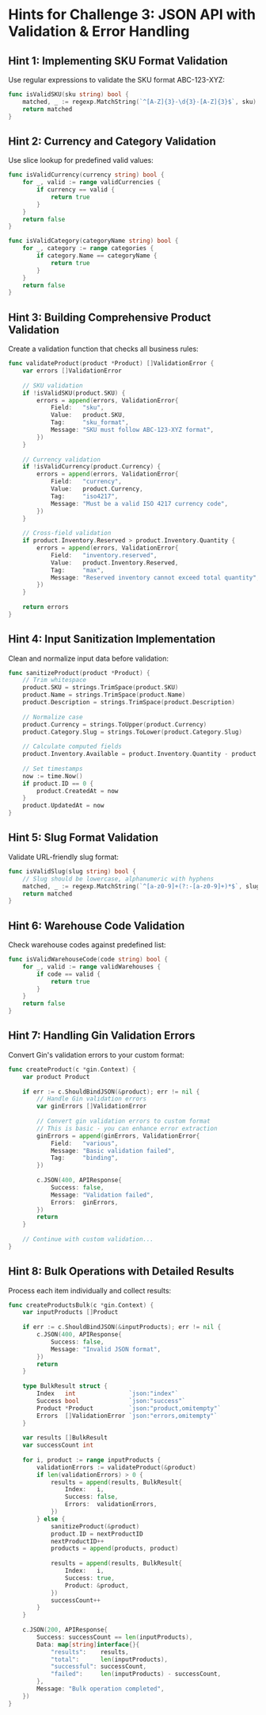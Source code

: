 # Hints for Challenge 3: JSON API with Validation & Error Handling

## Hint 1: Implementing SKU Format Validation

Use regular expressions to validate the SKU format ABC-123-XYZ:

```go
func isValidSKU(sku string) bool {
    matched, _ := regexp.MatchString(`^[A-Z]{3}-\d{3}-[A-Z]{3}$`, sku)
    return matched
}
```

## Hint 2: Currency and Category Validation

Use slice lookup for predefined valid values:

```go
func isValidCurrency(currency string) bool {
    for _, valid := range validCurrencies {
        if currency == valid {
            return true
        }
    }
    return false
}

func isValidCategory(categoryName string) bool {
    for _, category := range categories {
        if category.Name == categoryName {
            return true
        }
    }
    return false
}
```

## Hint 3: Building Comprehensive Product Validation

Create a validation function that checks all business rules:

```go
func validateProduct(product *Product) []ValidationError {
    var errors []ValidationError
    
    // SKU validation
    if !isValidSKU(product.SKU) {
        errors = append(errors, ValidationError{
            Field:   "sku",
            Value:   product.SKU,
            Tag:     "sku_format",
            Message: "SKU must follow ABC-123-XYZ format",
        })
    }
    
    // Currency validation
    if !isValidCurrency(product.Currency) {
        errors = append(errors, ValidationError{
            Field:   "currency",
            Value:   product.Currency,
            Tag:     "iso4217",
            Message: "Must be a valid ISO 4217 currency code",
        })
    }
    
    // Cross-field validation
    if product.Inventory.Reserved > product.Inventory.Quantity {
        errors = append(errors, ValidationError{
            Field:   "inventory.reserved",
            Value:   product.Inventory.Reserved,
            Tag:     "max",
            Message: "Reserved inventory cannot exceed total quantity",
        })
    }
    
    return errors
}
```

## Hint 4: Input Sanitization Implementation

Clean and normalize input data before validation:

```go
func sanitizeProduct(product *Product) {
    // Trim whitespace
    product.SKU = strings.TrimSpace(product.SKU)
    product.Name = strings.TrimSpace(product.Name)
    product.Description = strings.TrimSpace(product.Description)
    
    // Normalize case
    product.Currency = strings.ToUpper(product.Currency)
    product.Category.Slug = strings.ToLower(product.Category.Slug)
    
    // Calculate computed fields
    product.Inventory.Available = product.Inventory.Quantity - product.Inventory.Reserved
    
    // Set timestamps
    now := time.Now()
    if product.ID == 0 {
        product.CreatedAt = now
    }
    product.UpdatedAt = now
}
```

## Hint 5: Slug Format Validation

Validate URL-friendly slug format:

```go
func isValidSlug(slug string) bool {
    // Slug should be lowercase, alphanumeric with hyphens
    matched, _ := regexp.MatchString(`^[a-z0-9]+(?:-[a-z0-9]+)*$`, slug)
    return matched
}
```

## Hint 6: Warehouse Code Validation

Check warehouse codes against predefined list:

```go
func isValidWarehouseCode(code string) bool {
    for _, valid := range validWarehouses {
        if code == valid {
            return true
        }
    }
    return false
}
```

## Hint 7: Handling Gin Validation Errors

Convert Gin's validation errors to your custom format:

```go
func createProduct(c *gin.Context) {
    var product Product
    
    if err := c.ShouldBindJSON(&product); err != nil {
        // Handle Gin validation errors
        var ginErrors []ValidationError
        
        // Convert gin validation errors to custom format
        // This is basic - you can enhance error extraction
        ginErrors = append(ginErrors, ValidationError{
            Field:   "various",
            Message: "Basic validation failed",
            Tag:     "binding",
        })
        
        c.JSON(400, APIResponse{
            Success: false,
            Message: "Validation failed",
            Errors:  ginErrors,
        })
        return
    }
    
    // Continue with custom validation...
}
```

## Hint 8: Bulk Operations with Detailed Results

Process each item individually and collect results:

```go
func createProductsBulk(c *gin.Context) {
    var inputProducts []Product
    
    if err := c.ShouldBindJSON(&inputProducts); err != nil {
        c.JSON(400, APIResponse{
            Success: false,
            Message: "Invalid JSON format",
        })
        return
    }
    
    type BulkResult struct {
        Index   int               `json:"index"`
        Success bool              `json:"success"`
        Product *Product          `json:"product,omitempty"`
        Errors  []ValidationError `json:"errors,omitempty"`
    }
    
    var results []BulkResult
    var successCount int
    
    for i, product := range inputProducts {
        validationErrors := validateProduct(&product)
        if len(validationErrors) > 0 {
            results = append(results, BulkResult{
                Index:   i,
                Success: false,
                Errors:  validationErrors,
            })
        } else {
            sanitizeProduct(&product)
            product.ID = nextProductID
            nextProductID++
            products = append(products, product)
            
            results = append(results, BulkResult{
                Index:   i,
                Success: true,
                Product: &product,
            })
            successCount++
        }
    }
    
    c.JSON(200, APIResponse{
        Success: successCount == len(inputProducts),
        Data: map[string]interface{}{
            "results":    results,
            "total":      len(inputProducts),
            "successful": successCount,
            "failed":     len(inputProducts) - successCount,
        },
        Message: "Bulk operation completed",
    })
}
``` 